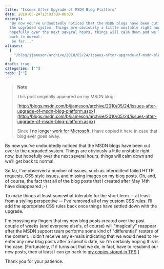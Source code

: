 ```yaml
---
title: "Issues After Upgrade of MSDN Blog Platform"
date: 2010-05-24T13:03:00-06:00
excerpt:
  "By now you've undoubtedly noticed that the MSDN blogs have been cut over to
  the upgraded system. Things are obviously a little unstable right now, but
  hopefully over the next several hours, things will calm down and we'll get
  back to normal. 
   So far..."
aliases:
  [
    "/blog/jjameson/archive/2010/05/24/issues-after-upgrade-of-msdn-blog-platform.aspx",
  ]
draft: true
categories: [""]
tags: [""]
---
```


> **Note**
>
> This post originally appeared on my MSDN blog:
>
> [http://blogs.msdn.com/b/jjameson/archive/2010/05/24/issues-after-upgrade-of-msdn-blog-platform.aspx](http://blogs.msdn.com/b/jjameson/archive/2010/05/24/issues-after-upgrade-of-msdn-blog-platform.aspx)
>
> Since
> [I no longer work for Microsoft](/blog/jjameson/2011/09/02/last-day-with-microsoft),
> I have copied it here in case that blog ever goes away.

By now you've undoubtedly noticed that the MSDN blogs have been cut over to the
upgraded system. Things are obviously a little unstable right now, but hopefully
over the next several hours, things will calm down and we'll get back to normal.

So far, I've observed a number of issues, such as intermittent failed HTTP
requests, CSS style issues, and missing images on my blog posts. Oh, and, of
course, the fact that all of the blog posts that I created after May 14th have
disappeared ;-)

To make things at least somewhat tolerable for the short term -- at least from a
styling perspective -- I've removed all of my custom CSS rules. I'll add the
appropriate CSS rules back once things have settled down with the upgrade.

I'm crossing my fingers that my new blog posts created over the past couple of
weeks (and everyone else's, of course) will "magically" reappear after the MSDN
support team performs some kind of "differential" restore of the content. I
didn't receive any e-mails indicating that we would need to re-enter any new
blog posts after a specific date, so I'm certainly hoping this is the case.
[Fortunately, if it turns out that we do, in fact, have to resubmit our new posts, then at least I can go back to [my copies stored in TFS](/blog/jjameson/2009/09/12/expression-web-my-msdn-blog-and-now-team-foundation-server).]

Thank you for your patience.
